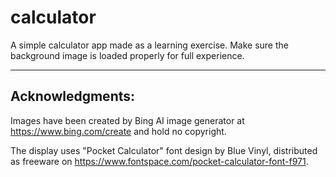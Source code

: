 # calculator
A simple calculator app made as a learning exercise. Make sure the background image is loaded properly for full experience.

------------------------------------------------------------------------------
Acknowledgments: 
------------------------------------------------------------------------------

Images have been created by Bing AI image generator at https://www.bing.com/create and hold no copyright.

The display uses "Pocket Calculator" font design by Blue Vinyl, distributed as freeware on https://www.fontspace.com/pocket-calculator-font-f971.